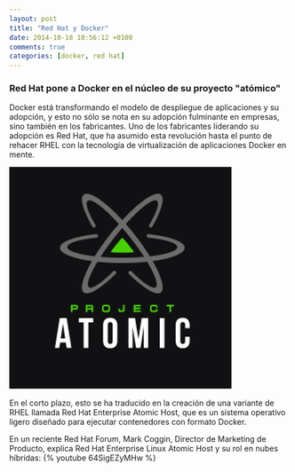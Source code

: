 ```yaml
---
layout: post
title: "Red Hat y Docker"
date: 2014-10-18 10:56:12 +0100
comments: true
categories: [docker, red hat]
---
```

### Red Hat pone a Docker en el núcleo de su proyecto "atómico"

Docker está transformando el modelo de despliegue de aplicaciones y su adopción, y esto no sólo se nota en su adopción fulminante en empresas, sino también en los fabricantes. Uno de los fabricantes liderando su adopción es Red Hat, que ha asumido esta revolución hasta el punto de rehacer RHEL con la tecnología de virtualización de aplicaciones Docker en mente. 

![ProjectAtomic](/images/blog/Project_Atomic-400x400.png)
<!-- MORE -->
En el corto plazo, esto se ha traducido en la creación de una variante de RHEL llamada Red Hat Enterprise Atomic Host, que es un sistema operativo ligero diseñado para ejecutar contenedores con formato Docker.

En un reciente Red Hat Forum, Mark Coggin, Director de Marketing de Producto, explica Red Hat Enterprise Linux Atomic Host y su rol en nubes híbridas:
{% youtube 64SigEZyMHw %}